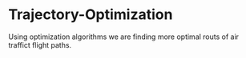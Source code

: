 # Trajectory-Optimization
Using optimization algorithms we are finding more optimal routs of air traffict flight paths.
